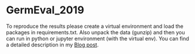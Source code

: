 # GermEval_2019
To reproduce the results please create a virtual environment and load the packages in requirements.txt.
Also unpack the data (gunzip) and then you can run in python or jupyter environment (with the virtual env).
You can find a detailed description in my [Blog post](https://fbenites.github.io/GermEval/index.html).
